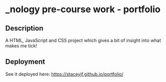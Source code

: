 # _nology pre-course work - portfolio

## Description

A HTML, JavaScript and CSS project which gives a bit of insight into what makes me tick! 

## Deployment

See it deployed here: https://staceyjf.github.io/portfolio/

